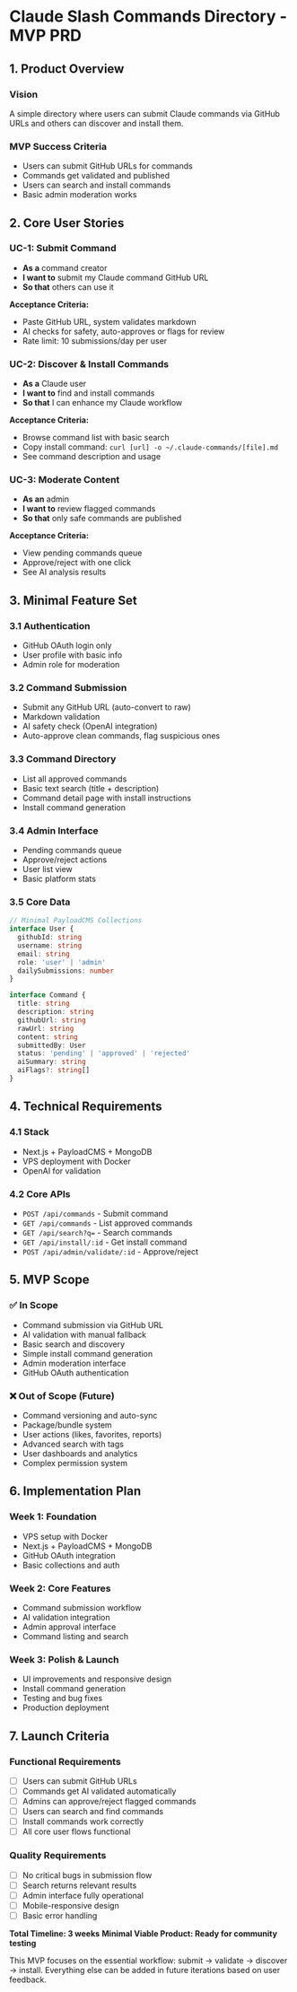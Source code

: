 # **Claude Slash Commands Directory - MVP PRD**

## **1. Product Overview**

### **Vision**
A simple directory where users can submit Claude commands via GitHub URLs and others can discover and install them.

### **MVP Success Criteria**
- Users can submit GitHub URLs for commands
- Commands get validated and published
- Users can search and install commands
- Basic admin moderation works

## **2. Core User Stories**

### **UC-1: Submit Command**
- **As a** command creator
- **I want to** submit my Claude command GitHub URL
- **So that** others can use it

**Acceptance Criteria:**
- Paste GitHub URL, system validates markdown
- AI checks for safety, auto-approves or flags for review
- Rate limit: 10 submissions/day per user

### **UC-2: Discover & Install Commands**
- **As a** Claude user
- **I want to** find and install commands
- **So that** I can enhance my Claude workflow

**Acceptance Criteria:**
- Browse command list with basic search
- Copy install command: `curl [url] -o ~/.claude-commands/[file].md`
- See command description and usage

### **UC-3: Moderate Content**
- **As an** admin
- **I want to** review flagged commands
- **So that** only safe commands are published

**Acceptance Criteria:**
- View pending commands queue
- Approve/reject with one click
- See AI analysis results

## **3. Minimal Feature Set**

### **3.1 Authentication**
- GitHub OAuth login only
- User profile with basic info
- Admin role for moderation

### **3.2 Command Submission**
- Submit any GitHub URL (auto-convert to raw)
- Markdown validation
- AI safety check (OpenAI integration)
- Auto-approve clean commands, flag suspicious ones

### **3.3 Command Directory**
- List all approved commands
- Basic text search (title + description)
- Command detail page with install instructions
- Install command generation

### **3.4 Admin Interface**
- Pending commands queue
- Approve/reject actions
- User list view
- Basic platform stats

### **3.5 Core Data**
```typescript
// Minimal PayloadCMS Collections
interface User {
  githubId: string
  username: string
  email: string
  role: 'user' | 'admin'
  dailySubmissions: number
}

interface Command {
  title: string
  description: string
  githubUrl: string
  rawUrl: string
  content: string
  submittedBy: User
  status: 'pending' | 'approved' | 'rejected'
  aiSummary: string
  aiFlags?: string[]
}
```

## **4. Technical Requirements**

### **4.1 Stack**
- Next.js + PayloadCMS + MongoDB
- VPS deployment with Docker
- OpenAI for validation

### **4.2 Core APIs**
- `POST /api/commands` - Submit command
- `GET /api/commands` - List approved commands  
- `GET /api/search?q=` - Search commands
- `GET /api/install/:id` - Get install command
- `POST /api/admin/validate/:id` - Approve/reject

## **5. MVP Scope**

### **✅ In Scope**
- Command submission via GitHub URL
- AI validation with manual fallback
- Basic search and discovery
- Simple install command generation
- Admin moderation interface
- GitHub OAuth authentication

### **❌ Out of Scope (Future)**
- Command versioning and auto-sync
- Package/bundle system
- User actions (likes, favorites, reports)
- Advanced search with tags
- User dashboards and analytics
- Complex permission system

## **6. Implementation Plan**

### **Week 1: Foundation**
- VPS setup with Docker
- Next.js + PayloadCMS + MongoDB
- GitHub OAuth integration
- Basic collections and auth

### **Week 2: Core Features**
- Command submission workflow
- AI validation integration
- Admin approval interface
- Command listing and search

### **Week 3: Polish & Launch**
- UI improvements and responsive design
- Install command generation
- Testing and bug fixes
- Production deployment

## **7. Launch Criteria**

### **Functional Requirements**
- [ ] Users can submit GitHub URLs
- [ ] Commands get AI validated automatically
- [ ] Admins can approve/reject flagged commands
- [ ] Users can search and find commands
- [ ] Install commands work correctly
- [ ] All core user flows functional

### **Quality Requirements**
- [ ] No critical bugs in submission flow
- [ ] Search returns relevant results
- [ ] Admin interface fully operational
- [ ] Mobile-responsive design
- [ ] Basic error handling

**Total Timeline: 3 weeks**
**Minimal Viable Product: Ready for community testing**

This MVP focuses on the essential workflow: submit → validate → discover → install. Everything else can be added in future iterations based on user feedback.